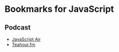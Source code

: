 # Bookmarks for JavaScript

## Podcast

* [JavaScript Air](https://javascriptair.com/)
* [Teahour.fm](http://teahour.fm/)